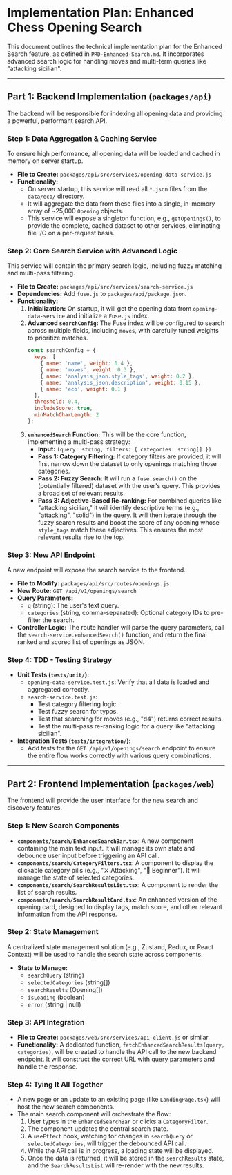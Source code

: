 # Implementation Plan: Enhanced Chess Opening Search

This document outlines the technical implementation plan for the Enhanced Search feature, as defined in `PRD-Enhanced-Search.md`. It incorporates advanced search logic for handling moves and multi-term queries like "attacking sicilian".

---

## **Part 1: Backend Implementation (`packages/api`)**

The backend will be responsible for indexing all opening data and providing a powerful, performant search API.

### **Step 1: Data Aggregation & Caching Service**

To ensure high performance, all opening data will be loaded and cached in memory on server startup.

*   **File to Create:** `packages/api/src/services/opening-data-service.js`
*   **Functionality:**
    *   On server startup, this service will read all `*.json` files from the `data/eco/` directory.
    *   It will aggregate the data from these files into a single, in-memory array of ~25,000 `Opening` objects.
    *   This service will expose a singleton function, e.g., `getOpenings()`, to provide the complete, cached dataset to other services, eliminating file I/O on a per-request basis.

### **Step 2: Core Search Service with Advanced Logic**

This service will contain the primary search logic, including fuzzy matching and multi-pass filtering.

*   **File to Create:** `packages/api/src/services/search-service.js`
*   **Dependencies:** Add `fuse.js` to `packages/api/package.json`.
*   **Functionality:**
    1.  **Initialization:** On startup, it will get the opening data from `opening-data-service` and initialize a `Fuse.js` index.
    2.  **Advanced `searchConfig`:** The Fuse index will be configured to search across multiple fields, including `moves`, with carefully tuned weights to prioritize matches.
        ```javascript
        const searchConfig = {
          keys: [
            { name: 'name', weight: 0.4 },
            { name: 'moves', weight: 0.3 },
            { name: 'analysis_json.style_tags', weight: 0.2 },
            { name: 'analysis_json.description', weight: 0.15 },
            { name: 'eco', weight: 0.1 }
          ],
          threshold: 0.4,
          includeScore: true,
          minMatchCharLength: 2
        };
        ```
    3.  **`enhancedSearch` Function:** This will be the core function, implementing a multi-pass strategy:
        *   **Input:** `(query: string, filters: { categories: string[] })`
        *   **Pass 1: Category Filtering:** If category filters are provided, it will first narrow down the dataset to only openings matching those categories.
        *   **Pass 2: Fuzzy Search:** It will run a `fuse.search()` on the (potentially filtered) dataset with the user's query. This provides a broad set of relevant results.
        *   **Pass 3: Adjective-Based Re-ranking:** For combined queries like "attacking sicilian," it will identify descriptive terms (e.g., "attacking", "solid") in the query. It will then iterate through the fuzzy search results and boost the score of any opening whose `style_tags` match these adjectives. This ensures the most relevant results rise to the top.

### **Step 3: New API Endpoint**

A new endpoint will expose the search service to the frontend.

*   **File to Modify:** `packages/api/src/routes/openings.js`
*   **New Route:** `GET /api/v1/openings/search`
*   **Query Parameters:**
    *   `q` (string): The user's text query.
    *   `categories` (string, comma-separated): Optional category IDs to pre-filter the search.
*   **Controller Logic:** The route handler will parse the query parameters, call the `search-service.enhancedSearch()` function, and return the final ranked and scored list of openings as JSON.

### **Step 4: TDD - Testing Strategy**

*   **Unit Tests (`tests/unit/`):**
    *   `opening-data-service.test.js`: Verify that all data is loaded and aggregated correctly.
    *   `search-service.test.js`:
        *   Test category filtering logic.
        *   Test fuzzy search for typos.
        *   Test that searching for moves (e.g., "d4") returns correct results.
        *   Test the multi-pass re-ranking logic for a query like "attacking sicilian".
*   **Integration Tests (`tests/integration/`):**
    *   Add tests for the `GET /api/v1/openings/search` endpoint to ensure the entire flow works correctly with various query combinations.

---

## **Part 2: Frontend Implementation (`packages/web`)**

The frontend will provide the user interface for the new search and discovery features.

### **Step 1: New Search Components**

*   **`components/search/EnhancedSearchBar.tsx`**: A new component containing the main text input. It will manage its own state and debounce user input before triggering an API call.
*   **`components/search/CategoryFilters.tsx`**: A component to display the clickable category pills (e.g., "⚔️ Attacking", "👶 Beginner"). It will manage the state of selected categories.
*   **`components/search/SearchResultsList.tsx`**: A component to render the list of search results.
*   **`components/search/SearchResultCard.tsx`**: An enhanced version of the opening card, designed to display tags, match score, and other relevant information from the API response.

### **Step 2: State Management**

A centralized state management solution (e.g., Zustand, Redux, or React Context) will be used to handle the search state across components.

*   **State to Manage:**
    *   `searchQuery` (string)
    *   `selectedCategories` (string[])
    *   `searchResults` (Opening[])
    *   `isLoading` (boolean)
    *   `error` (string | null)

### **Step 3: API Integration**

*   **File to Create:** `packages/web/src/services/api-client.js` or similar.
*   **Functionality:** A dedicated function, `fetchEnhancedSearchResults(query, categories)`, will be created to handle the API call to the new backend endpoint. It will construct the correct URL with query parameters and handle the response.

### **Step 4: Tying It All Together**

*   A new page or an update to an existing page (like `LandingPage.tsx`) will host the new search components.
*   The main search component will orchestrate the flow:
    1.  User types in the `EnhancedSearchBar` or clicks a `CategoryFilter`.
    2.  The component updates the central search state.
    3.  A `useEffect` hook, watching for changes in `searchQuery` or `selectedCategories`, will trigger the debounced API call.
    4.  While the API call is in progress, a loading state will be displayed.
    5.  Once the data is returned, it will be stored in the `searchResults` state, and the `SearchResultsList` will re-render with the new results.

